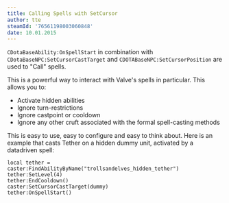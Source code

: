 ```yaml
---
title: Calling Spells with SetCursor
author: tte
steamId: '76561198003060848'
date: 10.01.2015
---
```


`CDotaBaseAbility:OnSpellStart` in combination with `CDotaBaseNPC:SetCursorCastTarget` and `CDOTABaseNPC:SetCursorPosition` are used to "Call" spells.

This is a powerful way to interact with Valve's spells in particular. This allows you to:

* Activate hidden abilities
* Ignore turn-restrictions
* Ignore castpoint or cooldown
* Ignore any other cruft associated with the formal spell-casting methods

This is easy to use, easy to configure and easy to think about. Here is an example that casts Tether on a hidden dummy unit, activated by a datadriven spell:

    local tether = caster:FindAbilityByName("trollsandelves_hidden_tether")
    tether:SetLevel(4)
    tether:EndCooldown()
    caster:SetCursorCastTarget(dummy)
    tether:OnSpellStart()

 
